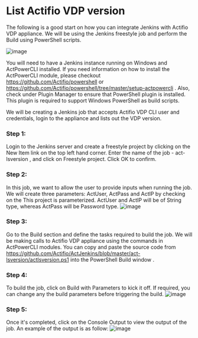 # List Actifio VDP version

The following is a good start on how you can integrate Jenkins with Actifio VDP appliance. We will be using the Jenkins freestyle job and perform the Build using PowerShell scripts.

![image](https://user-images.githubusercontent.com/17056169/70362640-c6c52480-18d9-11ea-9aa5-bbf4e63d4856.png)

You will need to have a Jenkins instance running on Windows and ActPowerCLI installed. If you need information on how to install the ActPowerCLI module, please checkout https://github.com/Actifio/powershell or https://github.com/Actifio/powershell/tree/master/setup-actpowercli . Also, check under Plugin Manager to ensure that PowerShell plugin is installed. This plugin is required to support Windows PowerShell as build scripts.

We will be creating a Jenkins job that accepts Actifio VDP CLI user and credentials, login to the appliance and lists out the VDP version.

### Step 1:
Login to the Jenkins server and create a freestyle project by clicking on the New Item link on the top left hand corner. Enter the name of the job - act-lsversion , and click on Freestyle project. Click OK to confirm.

### Step 2:
In this job, we want to allow the user to provide inputs when running the job. We will create three parameters: ActUser, ActPass and ActIP by checking on the This project is parameterized. ActUser and ActIP will be of String type, whereas ActPass will be Password type.
![image](https://user-images.githubusercontent.com/17056169/70215213-206e0780-1791-11ea-8749-e612266cc0b7.png)

### Step 3:
Go to the Build section and define the tasks required to build the job. We will be making calls to Actifio VDP appliance using the commands in ActPowerCLI modules. You can copy and paste the source code from https://github.com/Actifio/ActJenkins/blob/master/act-lsversion/actlsversion.ps1 into the PowerShell Build window .

### Step 4:
To build the job, click on Build with Parameters to kick it off. If required, you can change any the build parameters before triggering the build. 
![image](https://user-images.githubusercontent.com/17056169/70215366-6fb43800-1791-11ea-907c-89c8ba525145.png)

### Step 5:
Once it's completed, click on the Console Output to view the output of the job. An example of the output is as follow:
![image](https://user-images.githubusercontent.com/17056169/70215685-24e6f000-1792-11ea-8326-a1e1a96f2604.png)
